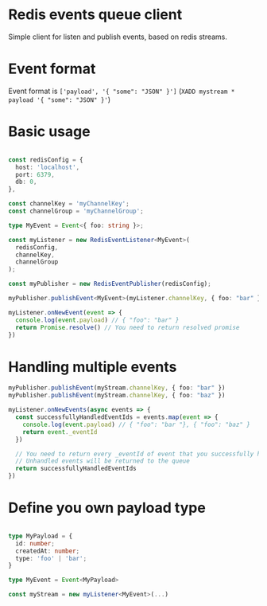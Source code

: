# Redis events queue client
Simple client for listen and publish events, based on redis streams.

# Event format
Event format is `['payload', '{ "some": "JSON" }']` (`XADD mystream * payload '{ "some": "JSON" }'`)

# Basic usage

```ts

const redisConfig = {
  host: 'localhost',
  port: 6379,
  db: 0,
},

const channelKey = 'myChannelKey';
const channelGroup = 'myChannelGroup';

type MyEvent = Event<{ foo: string }>;

const myListener = new RedisEventListener<MyEvent>(
  redisConfig,
  channelKey,
  channelGroup
);

const myPublisher = new RedisEventPublisher(redisConfig);

myPublisher.publishEvent<MyEvent>(myListener.channelKey, { foo: "bar" })

myListener.onNewEvent(event => {
  console.log(event.payload) // { "foo": "bar" }
  return Promise.resolve() // You need to return resolved promise
})
```

# Handling multiple events

```ts
myPublisher.publishEvent(myStream.channelKey, { foo: "bar" })
myPublisher.publishEvent(myStream.channelKey, { foo: "baz" })

myListener.onNewEvents(async events => {
  const successfullyHandledEventIds = events.map(event => {
    console.log(event.payload) // { "foo": "bar "}, { "foo": "baz" }
    return event._eventId
  })

  // You need to return every _eventId of event that you successfully handle.
  // Unhandled events will be returned to the queue
  return successfullyHandledEventIds
})
```

# Define you own payload type

```ts

type MyPayload = {
  id: number;
  createdAt: number;
  type: 'foo' | 'bar';
}

type MyEvent = Event<MyPayload>

const myStream = new myListener<MyEvent>(...)
```
